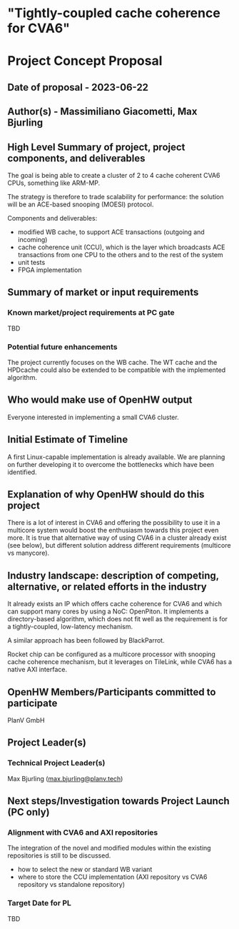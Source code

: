 # "Tightly-coupled cache coherence for CVA6"
# Project Concept Proposal
## Date of proposal - 2023-06-22
## Author(s) - Massimiliano Giacometti, Max Bjurling

## High Level Summary of project, project components, and deliverables

The goal is being able to create a cluster of 2 to 4 cache coherent CVA6 CPUs, something like ARM-MP.

The strategy is therefore to trade scalability for performance: the solution will be an ACE-based snooping (MOESI) protocol.

Components and deliverables:

- modified WB cache, to support ACE transactions (outgoing and incoming)
- cache coherence unit (CCU), which is the layer which broadcasts ACE transactions from one CPU to the others and to the rest of the system
- unit tests
- FPGA implementation

## Summary of market or input requirements

### Known market/project requirements at PC gate

TBD

### Potential future enhancements

The project currently focuses on the WB cache. The WT cache and the HPDcache could also be extended to be compatible with the implemented algorithm.

## Who would make use of OpenHW output

Everyone interested in implementing a small CVA6 cluster.

## Initial Estimate of Timeline

A first Linux-capable implementation is already available.
We are planning on further developing it to overcome the bottlenecks which have been identified.

## Explanation of why OpenHW should do this project

There is a lot of interest in CVA6 and offering the possibility to use it in a multicore system would boost the enthusiasm towards this project even more.
It is true that alternative way of using CVA6 in a cluster already exist (see below), but different solution address different requirements (multicore vs manycore).

## Industry landscape: description of competing, alternative, or related efforts in the industry

It already exists an IP which offers cache coherence for CVA6 and which can support many cores by using a NoC: OpenPiton. It implements a directory-based algorithm, which does not fit well as the requirement is for a tightly-coupled, low-latency mechanism.

A similar approach has been followed by BlackParrot.

Rocket chip can be configured as a multicore processor with snooping cache coherence mechanism, but it leverages on TileLink, while CVA6 has a native AXI interface.

## OpenHW Members/Participants committed to participate

PlanV GmbH

## Project Leader(s)
### Technical Project Leader(s)

Max Bjurling (max.bjurling@planv.tech)

## Next steps/Investigation towards Project Launch (**PC only**)
### Alignment with CVA6 and AXI repositories

The integration of the novel and modified modules within the existing repositories is still to be discussed.

- how to select the new or standard WB variant
- where to store the CCU implementation (AXI repository vs CVA6 repository vs standalone repository)

### Target Date for PL

TBD